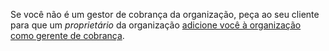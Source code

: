 Se você não é um gestor de cobrança da organização, peça ao seu cliente para que um *proprietário* da organização [adicione você à organização como gerente de cobrança](/articles/adding-a-billing-manager-to-your-organization).

